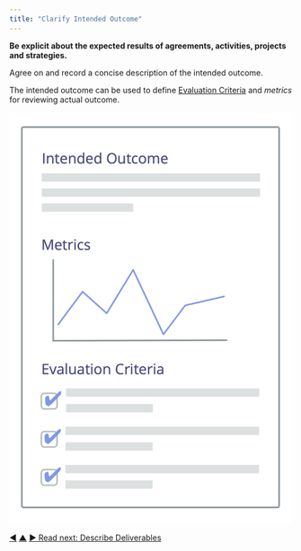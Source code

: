 ```yaml
---
title: "Clarify Intended Outcome"
---
```



**Be explicit about the expected results of agreements, activities, projects and strategies.**

Agree on and record a concise description of the intended outcome.

The intended outcome can be used to define [Evaluation Criteria](evaluation-criteria.html) and <dfn data-info="Metric: A quantifiable measure used to track and assess progress, evaluate outcomes and determine success">metrics</dfn> for reviewing actual outcome.

![Intended Outcome, and Evaluation Criteria](img/templates/outcome-and-criteria.png)


<div class="bottom-nav">
<a href="clarify-and-develop-domains.html" title="Back to: Clarify and Develop Domains">◀</a> <a href="defining-agreements.html" title="Up: Defining Agreements">▲</a> <a href="describe-deliverables.html" title="">▶ Read next: Describe Deliverables</a>
</div>


<script type="text/javascript">
Mousetrap.bind('g n', function() {
    window.location.href = 'describe-deliverables.html';
    return false;
});
</script>

